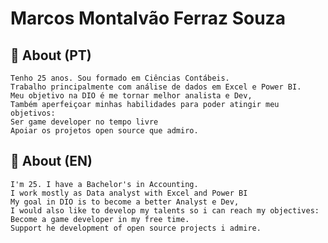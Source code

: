# Marcos Montalvão Ferraz Souza
## 🚀 About (PT)
    Tenho 25 anos. Sou formado em Ciências Contábeis. 
    Trabalho principalmente com análise de dados em Excel e Power BI. 
    Meu objetivo na DIO é me tornar melhor analista e Dev, 
    Também aperfeiçoar minhas habilidades para poder atingir meu objetivos: 
    Ser game developer no tempo livre 
    Apoiar os projetos open source que admiro.
## 🚀 About (EN)
    I'm 25. I have a Bachelor's in Accounting. 
    I work mostly as Data analyst with Excel and Power BI
    My goal in DIO is to become a better Analyst e Dev,
    I would also like to develop my talents so i can reach my objectives:
    Become a game developer in my free time. 
    Support he development of open source projects i admire.